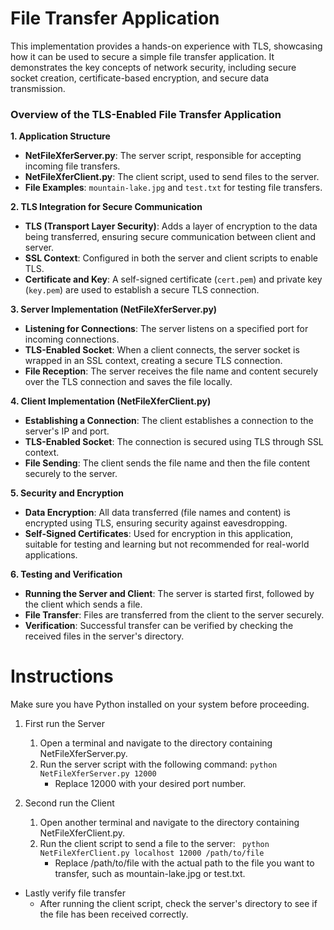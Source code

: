 # File Transfer Application
This implementation provides a hands-on experience with TLS, showcasing how it can be used to secure a simple file transfer application. It demonstrates the key concepts of network security, including secure socket creation, certificate-based encryption, and secure data transmission.

### Overview of the TLS-Enabled File Transfer Application

**1. Application Structure**
   - **NetFileXferServer.py**: The server script, responsible for accepting incoming file transfers.
   - **NetFileXferClient.py**: The client script, used to send files to the server.
   - **File Examples**: `mountain-lake.jpg` and `test.txt` for testing file transfers.

**2. TLS Integration for Secure Communication**
   - **TLS (Transport Layer Security)**: Adds a layer of encryption to the data being transferred, ensuring secure communication between client and server.
   - **SSL Context**: Configured in both the server and client scripts to enable TLS.
   - **Certificate and Key**: A self-signed certificate (`cert.pem`) and private key (`key.pem`) are used to establish a secure TLS connection.

**3. Server Implementation (NetFileXferServer.py)**
   - **Listening for Connections**: The server listens on a specified port for incoming connections.
   - **TLS-Enabled Socket**: When a client connects, the server socket is wrapped in an SSL context, creating a secure TLS connection.
   - **File Reception**: The server receives the file name and content securely over the TLS connection and saves the file locally.

**4. Client Implementation (NetFileXferClient.py)**
   - **Establishing a Connection**: The client establishes a connection to the server's IP and port.
   - **TLS-Enabled Socket**: The connection is secured using TLS through SSL context.
   - **File Sending**: The client sends the file name and then the file content securely to the server.

**5. Security and Encryption**
   - **Data Encryption**: All data transferred (file names and content) is encrypted using TLS, ensuring security against eavesdropping.
   - **Self-Signed Certificates**: Used for encryption in this application, suitable for testing and learning but not recommended for real-world applications.

**6. Testing and Verification**
   - **Running the Server and Client**: The server is started first, followed by the client which sends a file.
   - **File Transfer**: Files are transferred from the client to the server securely.
   - **Verification**: Successful transfer can be verified by checking the received files in the server's directory.


# Instructions

Make sure you have Python installed on your system before proceeding.
1. First run the Server
    1. Open a terminal and navigate to the directory containing NetFileXferServer.py. 
    2. Run the server script with the following command: 
    ```python NetFileXferServer.py 12000```
        * Replace 12000 with your desired port number.

2. Second run the Client
    1. Open another terminal and navigate to the directory containing NetFileXferClient.py.
    2. Run the client script to send a file to the server:
  ``` python NetFileXferClient.py localhost 12000 /path/to/file```
        * Replace /path/to/file with the actual path to the file you want to transfer, such as mountain-lake.jpg or test.txt.

* Lastly verify file transfer
  * After running the client script, check the server's directory to see if the file has been received correctly.


